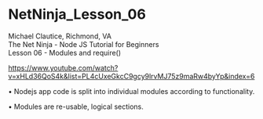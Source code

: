 # NetNinja_Lesson_06

Michael Clautice, Richmond, VA<br>
The Net Ninja - Node JS Tutorial for Beginners<br>
Lesson 06 - Modules and require()

https://www.youtube.com/watch?v=xHLd36QoS4k&list=PL4cUxeGkcC9gcy9lrvMJ75z9maRw4byYp&index=6

• Nodejs app code is split into individual modules according to functionality.

• Modules are re-usable, logical sections.
